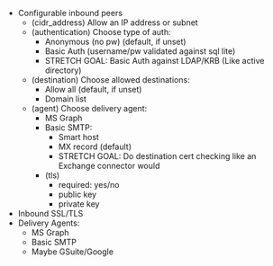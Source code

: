  * Configurable inbound peers
    * (cidr_address) Allow an IP address or subnet
    * (authentication) Choose type of auth: 
      * Anonymous (no pw) (default, if unset)
      * Basic Auth (username/pw validated against sql lite)
      * STRETCH GOAL: Basic Auth against LDAP/KRB (Like active directory)
    * (destination) Choose allowed destinations:
      * Allow all (default, if unset)
      * Domain list
    * (agent) Choose delivery agent:
      * MS Graph
      * Basic SMTP:
        * Smart host
        * MX record (default)
        * STRETCH GOAL: Do destination cert checking like an Exchange connector would
      * (tls)
        * required: yes/no
        * public key
        * private key
* Inbound SSL/TLS
* Delivery Agents:
    * MS Graph
    * Basic SMTP
    * Maybe GSuite/Google